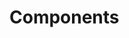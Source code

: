 <!-- Space: Projects -->
<!-- Parent: TerraformNullTags -->
<!-- Title: Components TerraformNullTags -->
<!-- Label: TerraformNullTags -->
<!-- Label: Project -->
<!-- Label: Components -->
<!-- Include: disclaimer.md -->
<!-- Include: ac:toc -->

# Components
